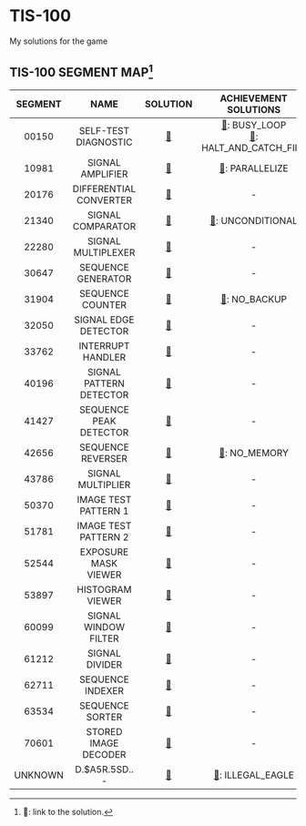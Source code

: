 # TIS-100
My solutions for the game

## TIS-100 SEGMENT MAP[^1]
|SEGMENT|NAME|SOLUTION|ACHIEVEMENT SOLUTIONS|
|:---:|:---:|:---:|:---:|
|00150|SELF-TEST DIAGNOSTIC|[:bear:](./SEGMENT_MAP/00150.0.txt)|[:bear:](./SEGMENT_MAP/00150.1.txt): BUSY_LOOP <br /> [:bear:](./SEGMENT_MAP/00150.2.txt): HALT_AND_CATCH_FIRE|
|10981|SIGNAL AMPLIFIER|[:bear:](./SEGMENT_MAP/10981.0.txt)|[:bear:](./SEGMENT_MAP/10981.1.txt): PARALLELIZE|
|20176|DIFFERENTIAL CONVERTER|[:bear:](./SEGMENT_MAP/20176.0.txt)|-|
|21340|SIGNAL COMPARATOR|[:bear:](./SEGMENT_MAP/21340.0.txt)|[:bear:](./SEGMENT_MAP/21340.1.txt): UNCONDITIONAL|
|22280|SIGNAL MULTIPLEXER|[:bear:](./SEGMENT_MAP/22280.1.txt)|-|
|30647|SEQUENCE GENERATOR|[:bear:](./SEGMENT_MAP/30647.0.txt)|-|
|31904|SEQUENCE COUNTER|[:bear:](./SEGMENT_MAP/31904.1.txt)|[:bear:](./SEGMENT_MAP/31904.2.txt): NO_BACKUP|
|32050|SIGNAL EDGE DETECTOR|[:bear:](./SEGMENT_MAP/32050.0.txt)|-|
|33762|INTERRUPT HANDLER|[:bear:](./SEGMENT_MAP/33762.0.txt)|-|
|40196|SIGNAL PATTERN DETECTOR|[:bear:](./SEGMENT_MAP/40196.0.txt)|-|
|41427|SEQUENCE PEAK DETECTOR|[:bear:](./SEGMENT_MAP/41427.0.txt)|-|
|42656|SEQUENCE REVERSER|[:bear:](./SEGMENT_MAP/42656.0.txt)|[:bear:](./SEGMENT_MAP/42656.1.txt): NO_MEMORY|
|43786|SIGNAL MULTIPLIER|[:bear:](./SEGMENT_MAP/43786.0.txt)|-|
|50370|IMAGE TEST PATTERN 1|[:bear:](./SEGMENT_MAP/50370.0.txt)|-|
|51781|IMAGE TEST PATTERN 2|[:bear:](./SEGMENT_MAP/51781.0.txt)|-|
|52544|EXPOSURE MASK VIEWER|[:bear:](./SEGMENT_MAP/52544.0.txt)|-|
|53897|HISTOGRAM VIEWER|[:bear:](./SEGMENT_MAP/53897.0.txt)|-|
|60099|SIGNAL WINDOW FILTER|[:bear:](./SEGMENT_MAP/60099.0.txt)|-|
|61212|SIGNAL DIVIDER|[:bear:](./SEGMENT_MAP/61212.0.txt)|-|
|62711|SEQUENCE INDEXER|[:bear:](./SEGMENT_MAP/62711.0.txt)|-|
|63534|SEQUENCE SORTER|[:bear:](./SEGMENT_MAP/63534.0.txt)|-|
|70601|STORED IMAGE DECODER|[:bear:](./SEGMENT_MAP/70601.0.txt)|-|
|UNKNOWN|D.$A5R.5SD.. -|[:bear:](./SEGMENT_MAP/UNKNOWN.0.txt)|[:bear:](./SEGMENT_MAP/UNKNOWN.0.txt): ILLEGAL_EAGLE|

[^1]: :bear:: link to the solution. 
